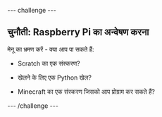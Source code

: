 \--- challenge \---

## चुनौती: Raspberry Pi का अन्वेषण करना

मेनू का भ्रमण करें - क्या आप पा सकते हैं:

+ Scratch का एक संस्करण?

+ खेलने के लिए एक Python खेल?

+ Minecraft का एक संस्करण जिसको आप प्रोग्राम कर सकते हैं?

\--- /challenge \---